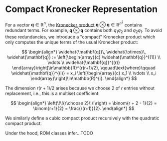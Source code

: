 # Compact Kronecker Representation

For a vector $\mathbf{q}\in\mathbb{R}^{n}$, the [Kronecker product](https://en.wikipedia.org/wiki/Kronecker_product) $\mathbf{q} \otimes \mathbf{q} \in \mathbb{R}^{n^2}$ contains redundant terms.
For example, $\mathbf{q}\otimes\mathbf{q}$ contains both $q_{1}q_{2}$ and $q_{2}q_{1}$.
To avoid these redundancies, we introduce a "compact" Kronecker product which only computes the unique terms of the usual Kronecker product:

$$
\begin{align*}
    \widehat{\mathbf{q}}\, \widehat{\otimes}\, \widehat{\mathbf{q}}
    := \left[\begin{array}{c}
        \widehat{\mathbf{q}}^{(1)} \\ \vdots \\ \widehat{\mathbf{q}}^{(r)}
    \end{array}\right]\in\mathbb{R}^{r(r+1)/2},
    \qquad\text{where}\qquad
    \widehat{\mathbf{q}}^{(i)}
    = x_i \left[\begin{array}{c}
        x_1 \\ \vdots \\ x_i
    \end{array}\right]\in\mathbb{R}^{i}.
\end{align*}
$$

The dimension $r(r+1)/2$ arises because we choose $2$ of $r$ entries without replacement, i.e., this is a multiset coefficient:

$$
\begin{align*}
    \left(\!\!{r\choose 2}\!\!\right)
    = \binom{r + 2 - 1}{2}
    = \binom{r+1}{2}
    = \frac{r(r+1)}{2}.
\end{align*}
$$

We similarly define a cubic compact product recursively with the quadratic compact product.

Under the hood, ROM classes infer...TODO
